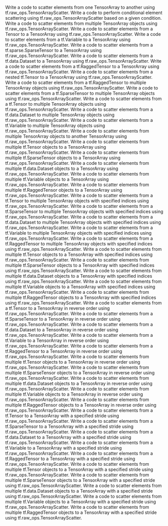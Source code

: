 Write a code to scatter elements from one TensorArray to another using tf.raw_ops.TensorArrayScatter.
Write a code to perform conditional element scattering using tf.raw_ops.TensorArrayScatter based on a given condition.
Write a code to scatter elements from multiple TensorArray objects using tf.raw_ops.TensorArrayScatter.
Write a code to scatter elements from a Tensor to a TensorArray using tf.raw_ops.TensorArrayScatter.
Write a code to scatter elements from a tf.Variable to a TensorArray using tf.raw_ops.TensorArrayScatter.
Write a code to scatter elements from a tf.sparse.SparseTensor to a TensorArray using tf.raw_ops.TensorArrayScatter.
Write a code to scatter elements from a tf.data.Dataset to a TensorArray using tf.raw_ops.TensorArrayScatter.
Write a code to scatter elements from a tf.RaggedTensor to a TensorArray using tf.raw_ops.TensorArrayScatter.
Write a code to scatter elements from a nested tf.Tensor to a TensorArray using tf.raw_ops.TensorArrayScatter.
Write a code to scatter elements from a tf.RaggedTensor to multiple TensorArray objects using tf.raw_ops.TensorArrayScatter.
Write a code to scatter elements from a tf.SparseTensor to multiple TensorArray objects using tf.raw_ops.TensorArrayScatter.
Write a code to scatter elements from a tf.Tensor to multiple TensorArray objects using tf.raw_ops.TensorArrayScatter.
Write a code to scatter elements from a tf.data.Dataset to multiple TensorArray objects using tf.raw_ops.TensorArrayScatter.
Write a code to scatter elements from a tf.Variable to multiple TensorArray objects using tf.raw_ops.TensorArrayScatter.
Write a code to scatter elements from multiple TensorArray objects to another TensorArray using tf.raw_ops.TensorArrayScatter.
Write a code to scatter elements from multiple tf.Tensor objects to a TensorArray using tf.raw_ops.TensorArrayScatter.
Write a code to scatter elements from multiple tf.SparseTensor objects to a TensorArray using tf.raw_ops.TensorArrayScatter.
Write a code to scatter elements from multiple tf.data.Dataset objects to a TensorArray using tf.raw_ops.TensorArrayScatter.
Write a code to scatter elements from multiple tf.Variable objects to a TensorArray using tf.raw_ops.TensorArrayScatter.
Write a code to scatter elements from multiple tf.RaggedTensor objects to a TensorArray using tf.raw_ops.TensorArrayScatter.
Write a code to scatter elements from a tf.Tensor to multiple TensorArray objects with specified indices using tf.raw_ops.TensorArrayScatter.
Write a code to scatter elements from a tf.SparseTensor to multiple TensorArray objects with specified indices using tf.raw_ops.TensorArrayScatter.
Write a code to scatter elements from a tf.data.Dataset to multiple TensorArray objects with specified indices using tf.raw_ops.TensorArrayScatter.
Write a code to scatter elements from a tf.Variable to multiple TensorArray objects with specified indices using tf.raw_ops.TensorArrayScatter.
Write a code to scatter elements from a tf.RaggedTensor to multiple TensorArray objects with specified indices using tf.raw_ops.TensorArrayScatter.
Write a code to scatter elements from multiple tf.Tensor objects to a TensorArray with specified indices using tf.raw_ops.TensorArrayScatter.
Write a code to scatter elements from multiple tf.SparseTensor objects to a TensorArray with specified indices using tf.raw_ops.TensorArrayScatter.
Write a code to scatter elements from multiple tf.data.Dataset objects to a TensorArray with specified indices using tf.raw_ops.TensorArrayScatter.
Write a code to scatter elements from multiple tf.Variable objects to a TensorArray with specified indices using tf.raw_ops.TensorArrayScatter.
Write a code to scatter elements from multiple tf.RaggedTensor objects to a TensorArray with specified indices using tf.raw_ops.TensorArrayScatter.
Write a code to scatter elements from a tf.Tensor to a TensorArray in reverse order using tf.raw_ops.TensorArrayScatter.
Write a code to scatter elements from a tf.SparseTensor to a TensorArray in reverse order using tf.raw_ops.TensorArrayScatter.
Write a code to scatter elements from a tf.data.Dataset to a TensorArray in reverse order using tf.raw_ops.TensorArrayScatter.
Write a code to scatter elements from a tf.Variable to a TensorArray in reverse order using tf.raw_ops.TensorArrayScatter.
Write a code to scatter elements from a tf.RaggedTensor to a TensorArray in reverse order using tf.raw_ops.TensorArrayScatter.
Write a code to scatter elements from multiple tf.Tensor objects to a TensorArray in reverse order using tf.raw_ops.TensorArrayScatter.
Write a code to scatter elements from multiple tf.SparseTensor objects to a TensorArray in reverse order using tf.raw_ops.TensorArrayScatter.
Write a code to scatter elements from multiple tf.data.Dataset objects to a TensorArray in reverse order using tf.raw_ops.TensorArrayScatter.
Write a code to scatter elements from multiple tf.Variable objects to a TensorArray in reverse order using tf.raw_ops.TensorArrayScatter.
Write a code to scatter elements from multiple tf.RaggedTensor objects to a TensorArray in reverse order using tf.raw_ops.TensorArrayScatter.
Write a code to scatter elements from a tf.Tensor to a TensorArray with a specified stride using tf.raw_ops.TensorArrayScatter.
Write a code to scatter elements from a tf.SparseTensor to a TensorArray with a specified stride using tf.raw_ops.TensorArrayScatter.
Write a code to scatter elements from a tf.data.Dataset to a TensorArray with a specified stride using tf.raw_ops.TensorArrayScatter.
Write a code to scatter elements from a tf.Variable to a TensorArray with a specified stride using tf.raw_ops.TensorArrayScatter.
Write a code to scatter elements from a tf.RaggedTensor to a TensorArray with a specified stride using tf.raw_ops.TensorArrayScatter.
Write a code to scatter elements from multiple tf.Tensor objects to a TensorArray with a specified stride using tf.raw_ops.TensorArrayScatter.
Write a code to scatter elements from multiple tf.SparseTensor objects to a TensorArray with a specified stride using tf.raw_ops.TensorArrayScatter.
Write a code to scatter elements from multiple tf.data.Dataset objects to a TensorArray with a specified stride using tf.raw_ops.TensorArrayScatter.
Write a code to scatter elements from multiple tf.Variable objects to a TensorArray with a specified stride using tf.raw_ops.TensorArrayScatter.
Write a code to scatter elements from multiple tf.RaggedTensor objects to a TensorArray with a specified stride using tf.raw_ops.TensorArrayScatter.